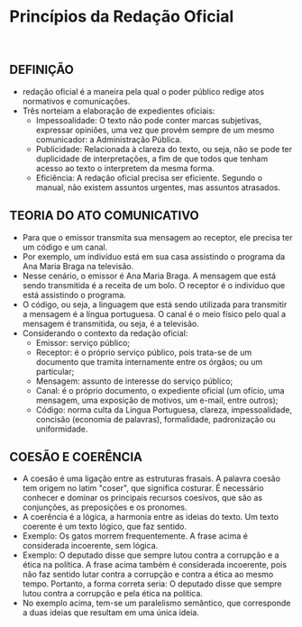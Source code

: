 # Princípios da Redação Oficial

<br>

## DEFINIÇÃO
* redação oficial é a maneira pela qual o poder público redige atos normativos e comunicações.
* Três norteiam a elaboração de expedientes oficiais:
  - Impessoalidade: O texto não pode conter marcas subjetivas, expressar opiniões, uma vez que provém sempre de um mesmo comunicador: a Administração Pública.
  - Publicidade: Relacionada à clareza do texto, ou seja, não se pode ter duplicidade de interpretações, a fim de que todos que tenham acesso ao texto o interpretem da mesma forma.
  - Eficiência: A redação oficial precisa ser eficiente. Segundo o manual, não existem assuntos urgentes, mas assuntos atrasados.

## TEORIA DO ATO COMUNICATIVO
* Para que o emissor transmita sua mensagem ao receptor, ele precisa ter um código e um canal.
* Por exemplo, um indivíduo está em sua casa assistindo o programa da Ana Maria Braga na televisão. 
* Nesse cenário, o emissor é Ana Maria Braga. A mensagem que está sendo transmitida é a receita de um bolo. O receptor é o indivíduo que está assistindo o programa.
* O código, ou seja, a linguagem que está sendo utilizada para transmitir a mensagem é a língua portuguesa. O canal é o meio físico pelo qual a mensagem é transmitida, ou seja, é
a televisão.
* Considerando o contexto da redação oficial:
  - Emissor: serviço público;
  - Receptor: é o próprio serviço público, pois trata-se de um documento que tramita internamente entre os órgãos; ou um particular;
  - Mensagem: assunto de interesse do serviço público;
  - Canal: é o próprio documento, o expediente oficial (um ofício, uma mensagem, uma exposição de motivos, um e-mail, entre outros);
  - Código: norma culta da Língua Portuguesa, clareza, impessoalidade, concisão (economia de palavras), formalidade, padronização ou uniformidade. 

## COESÃO E COERÊNCIA
* A coesão é uma ligação entre as estruturas frasais. A palavra coesão tem origem no latim "coser", que significa costurar. É necessário conhecer e dominar os principais recursos
coesivos, que são as conjunções, as preposições e os pronomes.
* A coerência é a lógica, a harmonia entre as ideias do texto. Um texto coerente é um texto lógico, que faz sentido.
* Exemplo: Os gatos morrem frequentemente. A frase acima é considerada incoerente, sem lógica.
* Exemplo: O deputado disse que sempre lutou contra a corrupção e a ética na política. A frase acima também é considerada incoerente, pois não faz sentido lutar contra a
corrupção e contra a ética ao mesmo tempo. Portanto, a forma correta seria: O deputado disse que sempre lutou contra a corrupção e pela ética na política.
* No exemplo acima, tem-se um paralelismo semântico, que corresponde a duas ideias que resultam em uma única ideia.